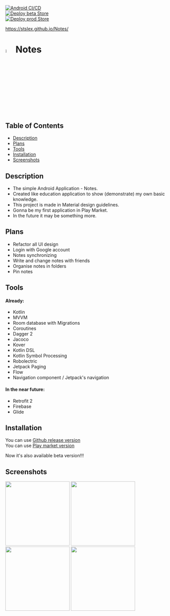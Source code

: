 
[![Android CI/CD](https://github.com/stslex/Notes/actions/workflows/android_jobs.yml/badge.svg)](https://github.com/stslex/Notes/actions/workflows/android_jobs.yml) \
[![Deploy beta Store](https://github.com/stslex/Notes/actions/workflows/android_deploy_beta.yml/badge.svg)](https://github.com/stslex/Notes/actions/workflows/android_jobs.yml) \
[![Deploy prod Store](https://github.com/stslex/Notes/actions/workflows/android_deploy_prod.yml/badge.svg)](https://github.com/stslex/Notes/actions/workflows/android_jobs.yml)

https://stslex.github.io/Notes/

# <code><img width="5%"  src="https://user-images.githubusercontent.com/62352202/166147600-38c2b7e5-31a2-42d3-9e38-fafa03481491.png"></code> Notes

## Table of Contents

- [Description](#description)
- [Plans](#plans)
- [Tools](#tools)
- [Installation](#installation)
- [Screenshots](#screenshots)

## Description
  
- The simple Android Application - Notes. 
- Created like education application to show (demonstrate) my own basic knowledge. 
- This project is made in Material design guidelines.
- Gonna be my first application in Play Market. 
- In the future it may be something more.

## Plans

- Refactor all UI design
- Login with Google account
- Notes synchronizing 
- Write and change notes with friends
- Organise notes in folders 
- Pin notes 

## Tools

#### Already:
- Kotlin
- MVVM
- Room database with Migrations
- Coroutines
- Dagger 2
- Jacoco
- Kover
- Kotlin DSL
- Kotlin Symbol Processing
- Robolectric
- Jetpack Paging
- Flow
- Navigation component / Jetpack's navigation

#### In the near future:

- Retrofit 2
- Firebase
- Glide

## Installation

You can use [Github release version](https://github.com/Slex93/Notes/releases) </br>
You can use [Play market version](https://play.google.com/store/apps/details?id=com.stslex93.notes)

Now it's also available beta version!!!

## Screenshots
<img src="https://user-images.githubusercontent.com/62352202/166147646-bf75866f-f6ba-4d49-b9f8-bd47374768c5.png" width="200" > <img src="https://user-images.githubusercontent.com/62352202/166147664-05e3fc73-a4b1-48d2-a922-6c5336049d61.png" width="200" > \
<img src="https://user-images.githubusercontent.com/62352202/166147668-68453773-4e5f-477b-8ccf-7b3807178891.png" width="200" > <img src="https://user-images.githubusercontent.com/62352202/166147680-bd2e3c2c-a23b-4e4f-846d-e7c21379ec65.png" width="200" >
